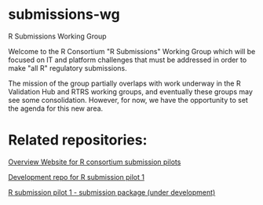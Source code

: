 # submissions-wg
R Submissions Working Group

Welcome to the R Consortium "R Submissions" Working Group which will be focused on IT and platform challenges that must be addressed in order to make "all R" regulatory submissions. 

The mission of the group partially overlaps with work underway in the 
R Validation Hub and RTRS working groups, and eventually these groups may see some consolidation. However, for now, we have the opportunity to set the agenda for this new area.

# Related repositories:

[Overview Website for R consortium submission pilots](https://rconsortium.github.io/r-submission-site/)

[Development repo for R submission pilot 1](https://github.com/RConsortium/submissions-pilot1)

[R submission pilot 1 - submission package (under development)](https://github.com/RConsortium/submissions-pilot1-to-fda)

